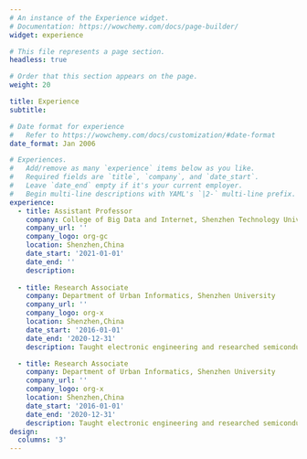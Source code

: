 ```yaml
---
# An instance of the Experience widget.
# Documentation: https://wowchemy.com/docs/page-builder/
widget: experience

# This file represents a page section.
headless: true

# Order that this section appears on the page.
weight: 20

title: Experience
subtitle:

# Date format for experience
#   Refer to https://wowchemy.com/docs/customization/#date-format
date_format: Jan 2006

# Experiences.
#   Add/remove as many `experience` items below as you like.
#   Required fields are `title`, `company`, and `date_start`.
#   Leave `date_end` empty if it's your current employer.
#   Begin multi-line descriptions with YAML's `|2-` multi-line prefix.
experience:     
  - title: Assistant Professor
    company: College of Big Data and Internet, Shenzhen Technology University
    company_url: ''
    company_logo: org-gc
    location: Shenzhen,China
    date_start: '2021-01-01'
    date_end: ''
    description: 
        
  - title: Research Associate
    company: Department of Urban Informatics, Shenzhen University
    company_url: ''
    company_logo: org-x
    location: Shenzhen,China
    date_start: '2016-01-01'
    date_end: '2020-12-31'
    description: Taught electronic engineering and researched semiconductor physics.

  - title: Research Associate
    company: Department of Urban Informatics, Shenzhen University
    company_url: ''
    company_logo: org-x
    location: Shenzhen,China
    date_start: '2016-01-01'
    date_end: '2020-12-31'
    description: Taught electronic engineering and researched semiconductor physics.
design:
  columns: '3'
---
```

